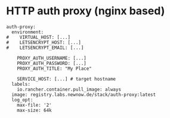 # HTTP auth proxy (nginx based)

    auth-proxy:
      environment:
    #    VIRTUAL_HOST: [...]
    #    LETSENCRYPT_HOST: [...]
    #    LETSENCRYPT_EMAIL: [...]
    
        PROXY_AUTH_USERNAME: [...]
        PROXY_AUTH_PASSWORD: [...]
        PROXY_AUTH_TITLE: "My Place"
    
        SERVICE_HOST: [...] # target hostname
      labels:
        io.rancher.container.pull_image: always
      image: registry.labs.newnow.de/stack/auth-proxy:latest
      log_opt:
        max-file: '2'
        max-size: 64k

